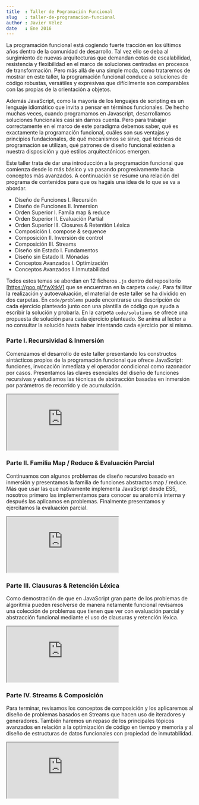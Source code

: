 ```yaml
---
title  : Taller de Pogramación Funcional
slug   : taller-de-programacion-funcional
author : Javier Vélez
date   : Ene 2016
---
```


La programación funcional está cogiendo fuerte tracción en los últimos años dentro de la comunidad de desarrollo. Tal vez ello se deba al surgimiento de nuevas arquitecturas que demandan cotas de escalabilidad, resistencia y flexibilidad en el marco de soluciones centradas en procesos de transformación. Pero más allá de una simple moda, como trataremos de mostrar en este taller, la programación funcional conduce a soluciones de código robustas, versátiles y expresivas que difícilmente son comparables con las propias de la orientación a objetos.

Además JavaScript, como la mayoría de los lenguajes de scripting es un lenguaje idiomático que invita a pensar en términos funcionales. De hecho muchas veces, cuando programamos en Javascript, desarrollamos soluciones funcionales casi sin darnos cuenta. Pero para trabajar correctamente en el marco de este paradigma debemos saber, qué es exactamente la programación funcional, cuáles son sus ventajas y principios fundacionales, de qué mecanismos se sirve, qué técnicas de programación se utilizan, qué patrones de diseño funcional existen a nuestra disposición y qué estilos arquitectónicos emergen.

Este taller trata de dar una introducción a la programación funcional que comienza desde lo más básico y va pasando progresivamente hacia conceptos más avanzados. A continuación se resume una relación del programa de contenidos para que os hagáis una idea de  lo que se va a abordar.

- Diseño de Funciones I. Recursión
- Diseño de Funciones II. Inmersion
- Orden Superior I. Famila map & reduce
- Orden Superior II. Evaluación Partial
- Orden Superior III. Closures & Retentión Léxica
- Composición I. compose & sequence
- Composición II. Inversión de control
- Composición III. Streams
- Diseño sin Estado I. Fundamentos
- Diseño sin Estado II. Mónadas
- Conceptos Avanzados I. Optimización
- Conceptos Avanzados II.Inmutabilidad

Todos estos temas se abordan en 12 ficheros `.js` dentro del repositorio [https://goo.gl/YwXtkV] que se encuentran en la carpeta `code/`. Para falilitar la realización y autoevaluación, el material de este taller se ha dividido en dos carpetas. En  `code/problems` puede encontrarse una descripción de cada ejercicio planteado junto con una plantilla de código que ayuda a escribir la solución y probarla. En la carpeta `code/solutions` se ofrece una propuesta de solución para cada ejercicio planteado. Se anima al lector a no consultar la solución hasta haber intentando cada ejercicio por si mismo.


### Parte I. Recursividad & Inmersión
Comenzamos el desarrollo de este taller presentando los constructos sintácticos propios de la programación funcional que ofrece JavaScript: funciones, invocación inmediata y el operador condicional como razonador por casos. Presentamos las claves esenciales del diseño de funciones recursivas y estudiamos las técnicas de abstracción basadas en inmersión por parámetros de recorrido y de acumulación.

<iframe class="video" src="https://player.vimeo.com/video/152207268?title=0" allowfullscreen></iframe>

### Parte II. Familia Map / Reduce & Evaluación Parcial
Continuamos con algunos problemas de diseño recursivo basado en inmersión y presentamos la familia de funciones abstractas map / reduce. Más que usar las que nativamente implementa JavaScript desde ES5, nosotros primero las implementamos para conocer su anatomía interna y después las aplicamos en problemas. Finalmente presentamos y ejercitamos la evaluación parcial.

<iframe class="video" src="https://player.vimeo.com/video/152207269?title=0" allowfullscreen></iframe>

### Parte III. Clausuras & Retención Léxica
Como demostración de que en JavaScript gran parte de los problemas de algoritmia pueden resolverse de manera netamente funcional revisamos una colección de problemas que tienen que ver con evaluación parcial y abstracción funcional mediante el uso de clausuras y retención léxica.

<iframe  class="video" src="https://player.vimeo.com/video/154318101?title=0" allowfullscreen></iframe>

### Parte IV. Streams & Composición
Para terminar, revisamos los conceptos de composición y los aplicaremos al diseño de problemas basados en Streams que hacen uso de iteradores y generadores. También haremos un repaso de los principales tópicos avanzados en relación a la optimización de código en tiempo y memoria y al diseño de estructuras de datos funcionales con propiedad de inmutabilidad.

<iframe  class="video" src="https://player.vimeo.com/video/154318102?title=0" allowfullscreen></iframe>